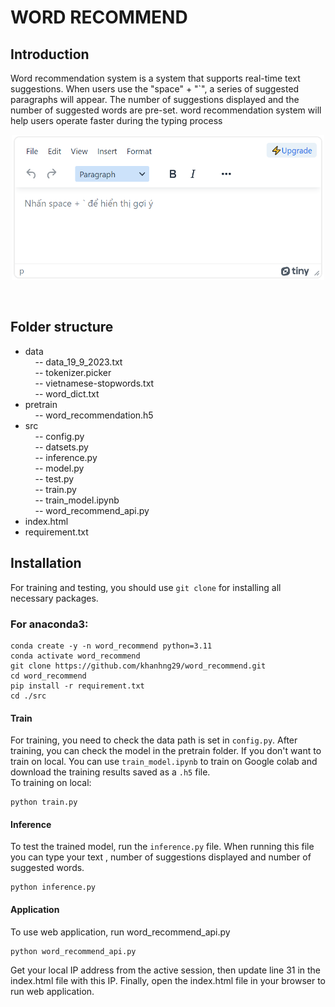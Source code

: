 # WORD RECOMMEND

## Introduction
Word recommendation system is a system that supports real-time text suggestions. When users use the "space" + "`", a series of suggested paragraphs will appear. The number of suggestions displayed and the number of suggested words are pre-set. word recommendation system will help users operate faster during the typing process<br>

<p align="center">
  <img src='data/web_img.png' width='500'>
</p>
<br>


## Folder structure
- data <br>
  &nbsp;&nbsp;&nbsp;&nbsp;-- data_19_9_2023.txt <br>
  &nbsp;&nbsp;&nbsp;&nbsp;-- tokenizer.picker <br>
  &nbsp;&nbsp;&nbsp;&nbsp;-- vietnamese-stopwords.txt <br>
  &nbsp;&nbsp;&nbsp;&nbsp;-- word_dict.txt <br>
- pretrain <br>
  &nbsp;&nbsp;&nbsp;&nbsp;-- word_recommendation.h5 <br>
- src <br>
  &nbsp;&nbsp;&nbsp;&nbsp;-- config.py <br>
  &nbsp;&nbsp;&nbsp;&nbsp;-- datsets.py <br>
  &nbsp;&nbsp;&nbsp;&nbsp;-- inference.py <br>
  &nbsp;&nbsp;&nbsp;&nbsp;-- model.py  <br>
  &nbsp;&nbsp;&nbsp;&nbsp;-- test.py  <br>
  &nbsp;&nbsp;&nbsp;&nbsp;-- train.py <br>
  &nbsp;&nbsp;&nbsp;&nbsp;-- train_model.ipynb <br>
  &nbsp;&nbsp;&nbsp;&nbsp;-- word_recommend_api.py <br>
- index.html <br>
- requirement.txt <br>


## Installation
For training and testing, you should use ```git clone``` for 
installing all necessary packages.
### For anaconda3:
```
conda create -y -n word_recommend python=3.11
conda activate word_recommend
git clone https://github.com/khanhng29/word_recommend.git
cd word_recommend
pip install -r requirement.txt
cd ./src
```
#### Train
For training, you need to check the data path is set in ```config.py```. After training, you can check the model in the pretrain folder.
If you don't want to train on local. You can use ```train_model.ipynb``` to train on Google colab and download the training results saved as a ```.h5``` file.<br>
To training on local:
```
python train.py
```

#### Inference
To test the trained model, run the ```inference.py``` file. When running this file you can type your text , number of suggestions displayed and number of suggested words.
```
python inference.py
```

#### Application
To use web application, run word_recommend_api.py
```
python word_recommend_api.py
```
Get your local IP address from the active session, then update line 31 in the index.html file with this IP. Finally, open the index.html file in your browser to run web application.


  
